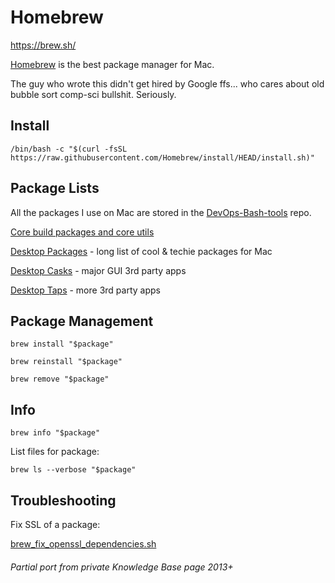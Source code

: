 # Homebrew

<https://brew.sh/>

[Homebrew](https://brew.sh/) is the best package manager for Mac.

The guy who wrote this didn't get hired by Google ffs... who cares about old bubble sort comp-sci bullshit. Seriously.

<!-- INDEX_START -->
<!-- INDEX_END -->

## Install

```shell
/bin/bash -c "$(curl -fsSL https://raw.githubusercontent.com/Homebrew/install/HEAD/install.sh)"
```

## Package Lists

All the packages I use on Mac are stored in the [DevOps-Bash-tools](devops-bash-tools.md) repo.

[Core build packages and core utils](https://github.com/HariSekhon/DevOps-Bash-tools/blob/master/setup/brew-packages.txt)

[Desktop Packages](https://github.com/HariSekhon/DevOps-Bash-tools/blob/master/setup/brew-packages-desktop.txt) - long list of cool & techie packages for Mac

[Desktop Casks](https://github.com/HariSekhon/DevOps-Bash-tools/blob/master/setup/brew-packages-desktop-casks.txt) - major GUI 3rd party apps

[Desktop Taps](https://github.com/HariSekhon/DevOps-Bash-tools/blob/master/setup/brew-packages-desktop-taps.txt) - more 3rd party apps

## Package Management

```shell
brew install "$package"
```

```shell
brew reinstall "$package"
```

```shell
brew remove "$package"
```

## Info

```shell
brew info "$package"
```

List files for package:

```shell
brew ls --verbose "$package"
```

## Troubleshooting

Fix SSL of a package:

[brew_fix_openssl_dependencies.sh](https://github.com/HariSekhon/DevOps-Bash-tools/blob/master/setup/brew_fix_openssl_dependencies.sh)

###### Partial port from private Knowledge Base page 2013+
